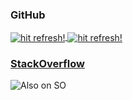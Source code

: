 ### GitHub

<a href="https://github.com/j-i-l">
  <img align="center" src="https://github-readme-stats-git-masterorgs-j-i-l.vercel.app/api?username=j-i-l&show_icons=true&count_private=true&line_height=28&hide_border=true&hide_title=true&card_width=450&include_orgs=true&include_all_commits=true&role=owner,collaborator&exclude_repo=github-readme-stats&theme=default#gh-light-mode-only" alt="hit refresh!" />
</a>
<a href="https://github.com/anuraghazra/github-readme-stats">
  <img align="center" src="http://github-readme-stats-git-masterorgs-j-i-l.vercel.app/api/top-langs/?username=j-i-l&layout=compact&langs_count=10&hide_border=true&role=owner,collaborator&include_orgs=true&exclude_repo=SwissR0&hide_title=true&theme=default#gh-light-mode-only" alt="hit refresh!" />
</a>


### [StackOverflow](https://stackoverflow.com/users/1622937/jojo)
![Also on SO](https://se-flair.appspot.com/1779931@1x.png)
